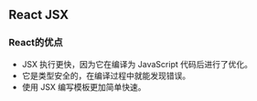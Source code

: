 ## React JSX

### React的优点
+ JSX 执行更快，因为它在编译为 JavaScript 代码后进行了优化。
+ 它是类型安全的，在编译过程中就能发现错误。
+ 使用 JSX 编写模板更加简单快速。

